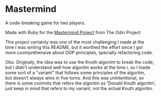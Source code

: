 # Mastermind
A code-breaking game for two players.

Made with Ruby for the [Mastermind Project](https://www.theodinproject.com/lessons/ruby-mastermind) from The Odin Project

This project certainly was one of the most challenging I made at the  
time I was writing this README, but it worthed the effort since I got   
more coomprehensive about OOP principles, specially refactoring code.

Obs: Originaly, the idea was to use the Knuth algoritm to break the code,  
but I didn't understand well how algoritm works at the time i, so I made  
some sort of a "variant" that follows some principles of the algoritm,  
but doesn't always wins in five turns. And this was unintentional, so  
there is some commits that refers the algoritm as 'Donald Knuth algoritm',  
just keep in mind that refers to my variant, not the actual Knuth algoritm.
